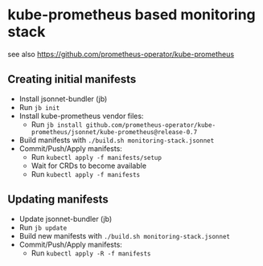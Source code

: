 # kube-prometheus based monitoring stack

see also https://github.com/prometheus-operator/kube-prometheus

## Creating initial manifests
- Install jsonnet-bundler (jb)
- Run `jb init`
- Install kube-prometheus vendor files:
    - Run `jb install github.com/prometheus-operator/kube-prometheus/jsonnet/kube-prometheus@release-0.7`
- Build manifests with `./build.sh monitoring-stack.jsonnet`
- Commit/Push/Apply manifests:
    - Run `kubectl apply -f manifests/setup`
    - Wait for CRDs to become available
    - Run `kubectl apply -f manifests`

## Updating manifests
- Update jsonnet-bundler (jb)
- Run `jb update`
- Build new manifests with `./build.sh monitoring-stack.jsonnet`
- Commit/Push/Apply manifests:
    - Run `kubectl apply -R -f manifests`
